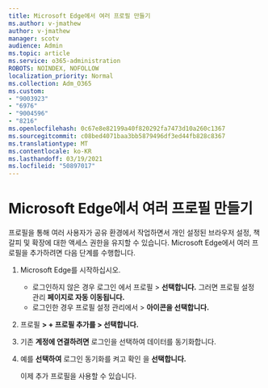 ```yaml
---
title: Microsoft Edge에서 여러 프로필 만들기
ms.author: v-jmathew
author: v-jmathew
manager: scotv
audience: Admin
ms.topic: article
ms.service: o365-administration
ROBOTS: NOINDEX, NOFOLLOW
localization_priority: Normal
ms.collection: Adm_O365
ms.custom:
- "9003923"
- "6976"
- "9004596"
- "8216"
ms.openlocfilehash: 0c67e8e82199a40f820292fa7473d10a260c1367
ms.sourcegitcommit: c08bed4071baa3bb5879496df3ed44fb828c8367
ms.translationtype: MT
ms.contentlocale: ko-KR
ms.lasthandoff: 03/19/2021
ms.locfileid: "50897017"
---
```

# <a name="create-multiple-profiles-in-microsoft-edge"></a>Microsoft Edge에서 여러 프로필 만들기

프로필을 통해 여러 사용자가 공유 환경에서 작업하면서 개인 설정된 브라우저 설정, 책갈피 및 확장에 대한 액세스 권한을 유지할 수 있습니다. Microsoft Edge에서 여러 프로필을 추가하려면 다음 단계를 수행합니다.

1. Microsoft Edge를 시작하십시오.
    - 로그인하지 않은 경우 로그인 에서 프로필 > **선택합니다.** 그러면 프로필 설정 관리 **페이지로 자동 이동됩니다.**
    - 로그인한 경우 프로필 설정 관리에서 > **아이콘을 선택합니다.**
2. 프로필 **> + 프로필 추가를 > 선택합니다.**
3. 기존 **계정에 연결하려면** 로그인을 선택하여 데이터를 동기화합니다.
4. 예를 **선택하여** 로그인 동기화를 켜고 확인 을 **선택합니다.**

    이제 추가 프로필을 사용할 수 있습니다.
